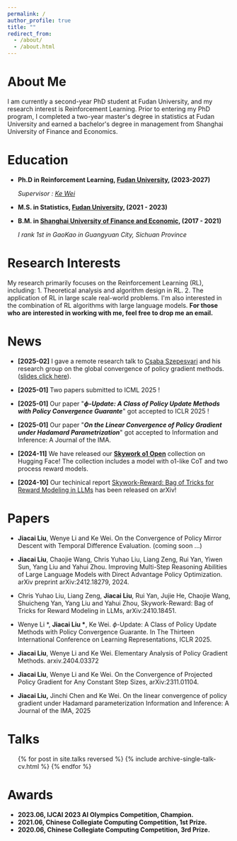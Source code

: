 ```yaml
---
permalink: /
author_profile: true
title: ""
redirect_from: 
  - /about/
  - /about.html
---
```


About Me
======
I am currently a second-year PhD student at Fudan University, and my research interest is Reinforcement Learning. Prior to entering my PhD program, I completed a two-year master's degree in statistics at Fudan University and earned a bachelor's degree in management from Shanghai University of Finance and Economics.



Education
======

* **Ph.D in Reinforcement Learning, [Fudan University](https://www.fudan.edu.cn/), (2023-2027)**

  *Supervisor : [Ke Wei](https://makwei.github.io/)*

* **M.S. in Statistics, [Fudan University](https://www.fudan.edu.cn/), (2021 - 2023)**

* **B.M. in [Shanghai University of Finance and Economic](https://www.sufe.edu.cn/), (2017 - 2021)**

  *I rank 1st in GaoKao in Guangyuan City, Sichuan Province*
  
  

Research Interests
======

My research  primarily focuses on the Reinforcement Learning (RL), including: 1. Theoretical analysis and algorithm design in RL.  2. The application of RL in large scale real-world problems. I'm also interested in the combination of RL algorithms with large language models. **For those who are interested in working with me, feel free to drop me an email.**



News
======

- **[2025-02]** I gave a remote research talk to [Csaba Szepesvari](https://sites.ualberta.ca/~szepesva/) and his research group on the global convergence of policy gradient methods. ([slides click here](https://drive.google.com/file/d/1ZM8YQGPM4Gx3s4_M_AjYUEVppuo0m25_/view)).

- **[2025-01]** Two papers submitted to ICML 2025 !

- **[2025-01]** Our paper "***$\phi$-Update: A Class of Policy Update Methods with Policy Convergence Guarante***" got accepted to ICLR 2025 !

- **[2025-01]** Our paper "***On the Linear Convergence of Policy Gradient under Hadamard Parametrization***" got accepted to Information and Inference: A Journal of the IMA.

- **[2024-11]** We have released our [**Skywork o1 Open**](https://huggingface.co/collections/Skywork/skywork-o1-open-67453df58e12f6c3934738d0) collection on Hugging Face! The collection includes a model with o1-like CoT and two process reward models.

- **[2024-10]** Our techinical report [Skywork-Reward: Bag of Tricks for Reward Modeling in LLMs](https://arxiv.org/abs/2410.18451) has been released on arXiv!

  

Papers
======

- **Jiacai Liu**, Wenye Li and Ke Wei. On the Convergence of Policy Mirror Descent with Temporal Difference Evaluation. (coming soon ...)

- **Jiacai Liu**, Chaojie Wang, Chris Yuhao Liu, Liang Zeng, Rui Yan, Yiwen Sun, Yang Liu and Yahui Zhou. Improving Multi-Step Reasoning Abilities of Large Language Models with Direct Advantage Policy Optimization. arXiv preprint arXiv:2412.18279, 2024. 

- Chris Yuhao Liu, Liang Zeng, **Jiacai Liu**, Rui Yan, Jujie He, Chaojie Wang, Shuicheng Yan, Yang Liu and  Yahui Zhou, Skywork-Reward: Bag of Tricks for Reward Modeling in LLMs, arXiv:2410.18451.

- Wenye Li \*, **Jiacai Liu \***, Ke Wei. $\phi$-Update: A Class of Policy Update Methods with Policy Convergence Guarante. In The Thirteen International Conference on Learning Representations, ICLR 2025.

- **Jiacai Liu**, Wenye Li and Ke Wei. Elementary Analysis of Policy Gradient Methods.  arxiv.2404.03372

- **Jiacai Liu**, Wenye Li and Ke Wei. On the Convergence of Projected Policy Gradient for Any Constant Step Sizes, arXiv:2311.01104.

- **Jiacai Liu,** Jinchi Chen and Ke Wei. On the linear convergence of policy gradient under Hadamard parameterization Information and Inference: A Journal of the IMA, 2025

  

Talks
======

  <ul>{% for post in site.talks reversed %}
    {% include archive-single-talk-cv.html  %}
  {% endfor %}</ul>


Awards
======

- **2023.06, IJCAI 2023 AI Olympics Competition, Champion.**
- **2021.06, Chinese Collegiate Computing Competition, 1st Prize.**
- **2020.06, Chinese Collegiate Computing Competition, 3rd Prize.**

